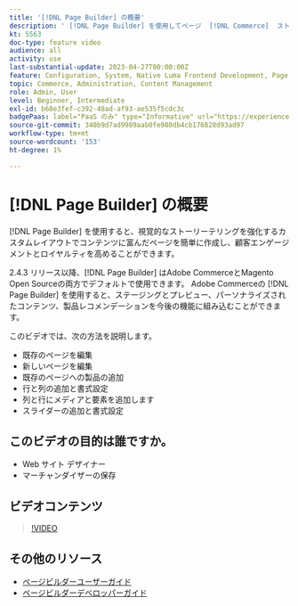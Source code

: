 ```yaml
---
title: '[!DNL Page Builder] の概要'
description: ' [!DNL Page Builder] を使用してページ  [!DNL Commerce]  ストアページを管理者で作成する方法を説明します。'
kt: 5563
doc-type: feature video
audience: all
activity: use
last-substantial-update: 2023-04-27T00:00:00Z
feature: Configuration, System, Native Luma Frontend Development, Page Content
topic: Commerce, Administration, Content Management
role: Admin, User
level: Beginner, Intermediate
exl-id: b68e3fef-c392-48ad-af93-ae535f5cdc3c
badgePaas: label="PaaS のみ" type="Informative" url="https://experienceleague.adobe.com/ja/docs/commerce/user-guides/product-solutions" tooltip="Adobe Commerce on Cloud プロジェクト（Adobeが管理する PaaS インフラストラクチャ）およびオンプレミスプロジェクトにのみ適用されます。"
source-git-commit: 340b9d7ad9989aab0fe980db4cb176828d93ad97
workflow-type: tm+mt
source-wordcount: '153'
ht-degree: 1%

---
```


# [!DNL Page Builder] の概要

[!DNL Page Builder] を使用すると、視覚的なストーリーテリングを強化するカスタムレイアウトでコンテンツに富んだページを簡単に作成し、顧客エンゲージメントとロイヤルティを高めることができます。

2.4.3 リリース以降、[!DNL Page Builder] はAdobe CommerceとMagento Open Sourceの両方でデフォルトで使用できます。 Adobe Commerceの [!DNL Page Builder] を使用すると、ステージングとプレビュー、パーソナライズされたコンテンツ、製品レコメンデーションを今後の機能に組み込むことができます。

このビデオでは、次の方法を説明します。

- 既存のページを編集
- 新しいページを編集
- 既存のページへの製品の追加
- 行と列の追加と書式設定
- 列と行にメディアと要素を追加します
- スライダーの追加と書式設定

## このビデオの目的は誰ですか。

- Web サイト デザイナー
- マーチャンダイザーの保存

## ビデオコンテンツ

>[!VIDEO](https://video.tv.adobe.com/v/3447890?quality=12&learn=on&captions=jpn)

## その他のリソース

- [ ページビルダーユーザーガイド ](https://experienceleague.adobe.com/docs/commerce-admin/page-builder/guide-overview.html?lang=ja)
- [ ページビルダーデベロッパーガイド ](https://developer.adobe.com/commerce/frontend-core/page-builder/)
